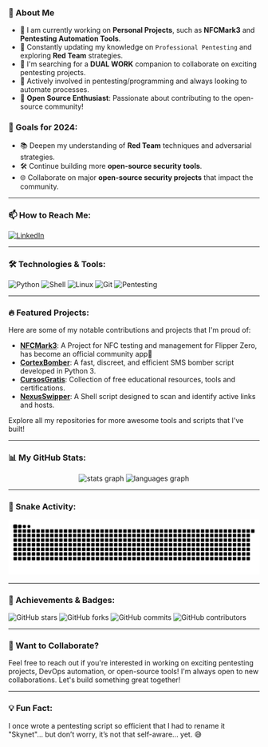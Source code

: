 ### 🚀 About Me

- 🔭 I am currently working on **Personal Projects**, such as **NFCMark3** and **Pentesting Automation Tools**.
- 🌱 Constantly updating my knowledge on `Professional Pentesting` and exploring **Red Team** strategies.
- 👯 I'm searching for a **DUAL WORK** companion to collaborate on exciting pentesting projects.
- 🤔 Actively involved in pentesting/programming and always looking to automate processes.
- 💬 **Open Source Enthusiast**: Passionate about contributing to the open-source community!

### 🎯 Goals for 2024:
- 📚 Deepen my understanding of **Red Team** techniques and adversarial strategies.
- 🛠️ Continue building more **open-source security tools**.
- 🌐 Collaborate on major **open-source security projects** that impact the community.

---

### 📫 How to Reach Me:
[![LinkedIn](https://img.shields.io/badge/LinkedIn-blue?style=for-the-badge&logo=linkedin)](https://www.linkedin.com/in/gabrielhrqr/)

---

### 🛠️ Technologies & Tools:
  
![Python](https://img.shields.io/badge/Python-3776AB?style=for-the-badge&logo=python&logoColor=white)
![Shell](https://img.shields.io/badge/Shell_Script-FFD500?style=for-the-badge&logo=gnu-bash&logoColor=black)
![Linux](https://img.shields.io/badge/Linux-FCC624?style=for-the-badge&logo=linux&logoColor=black)
![Git](https://img.shields.io/badge/Git-F05032?style=for-the-badge&logo=git&logoColor=white)
![Pentesting](https://img.shields.io/badge/Pentesting-8FBC8F?style=for-the-badge&logo=kalilinux&logoColor=black)

---

### 🔥 Featured Projects:

Here are some of my notable contributions and projects that I'm proud of:

- **[NFCMark3](https://github.com/xoryus/NFCMark3)**: A Project for NFC testing and management for Flipper Zero, has become an official community app🥇
- **[CortexBomber](https://github.com/xoryus/CortexBomber)**: A fast, discreet, and efficient SMS bomber script developed in Python 3.
- **[CursosGratis](https://github.com/xoryus/CursosGratis)**: Collection of free educational resources, tools and certifications.
- **[NexusSwipper](https://github.com/xoryus/NexusSwipper)**: A Shell script designed to scan and identify active links and hosts.

Explore all my repositories for more awesome tools and scripts that I've built!

---

### 📊 My GitHub Stats:

<div align="center">
  <img src="https://github-readme-stats.vercel.app/api?username=xoryus&hide_title=false&hide_rank=false&show_icons=true&include_all_commits=true&count_private=true&disable_animations=false&theme=dracula&locale=en&hide_border=false&order=1" height="150" alt="stats graph"  />
  <img src="https://github-readme-stats.vercel.app/api/top-langs?username=xoryus&locale=en&hide_title=false&layout=compact&card_width=320&langs_count=5&theme=dracula&hide_border=false&order=2" height="150" alt="languages graph"  />
</div>

---

### 🐍 Snake Activity:

![Snake dark animation](https://github.com/xOryus/xOryus/blob/output/github-contribution-grid-snake-dark.svg?palette=github-dark)


---

### 🏅 Achievements & Badges:

![GitHub stars](https://img.shields.io/github/stars/xOryus?color=FFD700&style=for-the-badge)
![GitHub forks](https://img.shields.io/github/forks/xOryus/xOryus?color=blue&style=for-the-badge)
![GitHub commits](https://img.shields.io/github/commit-activity/y/xOryus/xOryus?color=brightgreen&style=for-the-badge)
![GitHub contributors](https://img.shields.io/github/contributors/xOryus/xOryus?color=green&style=for-the-badge)


---

### 🌟 Want to Collaborate?
Feel free to reach out if you're interested in working on exciting pentesting projects, DevOps automation, or open-source tools! I'm always open to new collaborations. Let's build something great together!

---

### 💡 Fun Fact:
I once wrote a pentesting script so efficient that I had to rename it "Skynet"... but don’t worry, it’s not that self-aware... yet. 😅
